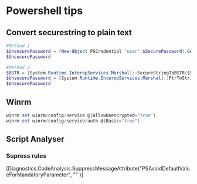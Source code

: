 # Powershell tips
## Convert securestring to plain text
```powershell
#Method 1
$UnsecurePassword = (New-Object PSCredential "user",$SecurePassword).GetNetworkCredential().Password
$UnsecurePassword

#Method 2
$BSTR = [System.Runtime.InteropServices.Marshal]::SecureStringToBSTR($SecurePassword)
$UnsecurePassword = [System.Runtime.InteropServices.Marshal]::PtrToStringAuto($BSTR)
$UnsecurePassword
```

## Winrm
```powershell
winrm set winrm/config/service @{AllowUnencrypted="true"}
winrm set winrm/config/service/auth @{Basic="true"}
```

## Script Analyser

### Supress rules
[Diagnostics.CodeAnalysis.SuppressMessageAttribute("PSAvoidDefaultValueForMandatoryParameter", "" )]

